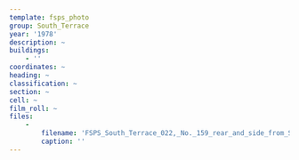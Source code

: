 ```yaml
---
template: fsps_photo
group: South_Terrace
year: '1978'
description: ~
buildings:
    - ''
coordinates: ~
heading: ~
classification: ~
section: ~
cell: ~
film_roll: ~
files:
    -
        filename: 'FSPS_South_Terrace_022,_No._159_rear_and_side_from_South_Street,_15-4-E_1978.png'
        caption: ''
---
```

